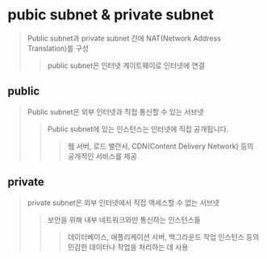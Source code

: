 # pubic subnet & private subnet

> Public subnet과 private subnet 간에 NAT(Network Address Translation)를 구성
>
> > public subnet은 인터넷 게이트웨이로 인터넷에 연결

## public

> Public subnet은 외부 인터넷과 직접 통신할 수 있는 서브넷
>
> > Public subnet에 있는 인스턴스는 인터넷에 직접 공개됩니다.
> >
> > > 웹 서버, 로드 밸런서, CDN(Content Delivery Network) 등의 공개적인 서비스를 제공

## private

> private subnet은 외부 인터넷에서 직접 액세스할 수 없는 서브넷
>
> > 보안을 위해 내부 네트워크와만 통신하는 인스턴스들
> >
> > > 데이터베이스, 애플리케이션 서버, 백그라운드 작업 인스턴스 등의 민감한 데이터나 작업을 처리하는 데 사용
